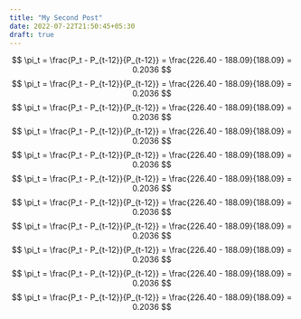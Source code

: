 ```yaml
---
title: "My Second Post"
date: 2022-07-22T21:50:45+05:30
draft: true
---
```



$$
\pi_t = \frac{P_t - P_{t-12}}{P_{t-12}} = \frac{226.40 - 188.09}{188.09} = 0.2036
$$$$
\pi_t = \frac{P_t - P_{t-12}}{P_{t-12}} = \frac{226.40 - 188.09}{188.09} = 0.2036
$$$$
\pi_t = \frac{P_t - P_{t-12}}{P_{t-12}} = \frac{226.40 - 188.09}{188.09} = 0.2036
$$$$
\pi_t = \frac{P_t - P_{t-12}}{P_{t-12}} = \frac{226.40 - 188.09}{188.09} = 0.2036
$$$$
\pi_t = \frac{P_t - P_{t-12}}{P_{t-12}} = \frac{226.40 - 188.09}{188.09} = 0.2036
$$$$
\pi_t = \frac{P_t - P_{t-12}}{P_{t-12}} = \frac{226.40 - 188.09}{188.09} = 0.2036
$$$$
\pi_t = \frac{P_t - P_{t-12}}{P_{t-12}} = \frac{226.40 - 188.09}{188.09} = 0.2036
$$$$
\pi_t = \frac{P_t - P_{t-12}}{P_{t-12}} = \frac{226.40 - 188.09}{188.09} = 0.2036
$$$$
\pi_t = \frac{P_t - P_{t-12}}{P_{t-12}} = \frac{226.40 - 188.09}{188.09} = 0.2036
$$$$
\pi_t = \frac{P_t - P_{t-12}}{P_{t-12}} = \frac{226.40 - 188.09}{188.09} = 0.2036
$$$$
\pi_t = \frac{P_t - P_{t-12}}{P_{t-12}} = \frac{226.40 - 188.09}{188.09} = 0.2036
$$

